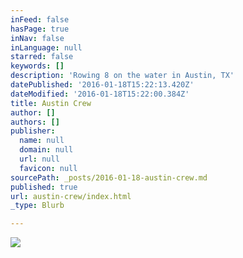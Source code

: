 ```yaml
---
inFeed: false
hasPage: true
inNav: false
inLanguage: null
starred: false
keywords: []
description: 'Rowing 8 on the water in Austin, TX'
datePublished: '2016-01-18T15:22:13.420Z'
dateModified: '2016-01-18T15:22:00.384Z'
title: Austin Crew
author: []
authors: []
publisher:
  name: null
  domain: null
  url: null
  favicon: null
sourcePath: _posts/2016-01-18-austin-crew.md
published: true
url: austin-crew/index.html
_type: Blurb

---
```

![](https://the-grid-user-content.s3-us-west-2.amazonaws.com/719e8562-4c8f-4ff1-a1f2-6e44d213f520.jpg)